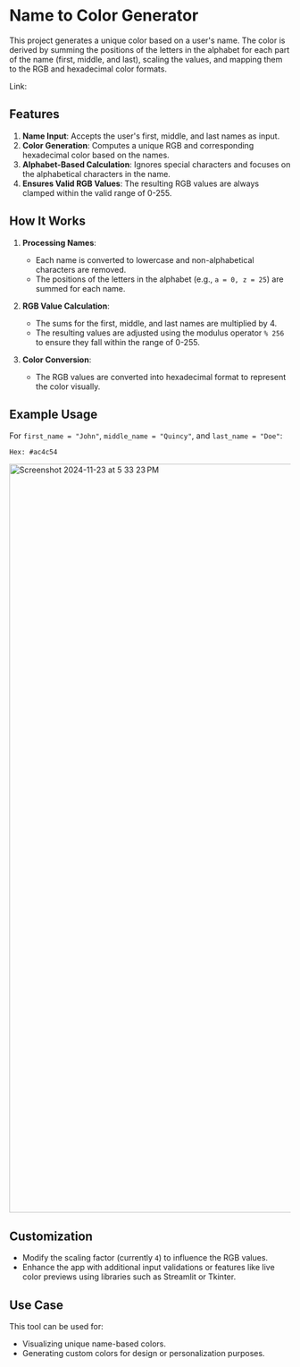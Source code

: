 # Name to Color Generator

This project generates a unique color based on a user's name. The color is derived by summing the positions of the letters in the alphabet for each part of the name (first, middle, and last), scaling the values, and mapping them to the RGB and hexadecimal color formats.

Link: 

## Features
1. **Name Input**: Accepts the user's first, middle, and last names as input.
2. **Color Generation**: Computes a unique RGB and corresponding hexadecimal color based on the names.
3. **Alphabet-Based Calculation**: Ignores special characters and focuses on the alphabetical characters in the name.
4. **Ensures Valid RGB Values**: The resulting RGB values are always clamped within the valid range of 0-255.

## How It Works
1. **Processing Names**:
   - Each name is converted to lowercase and non-alphabetical characters are removed.
   - The positions of the letters in the alphabet (e.g., `a = 0, z = 25`) are summed for each name.

2. **RGB Value Calculation**:
   - The sums for the first, middle, and last names are multiplied by 4.
   - The resulting values are adjusted using the modulus operator `% 256` to ensure they fall within the range of 0-255.

3. **Color Conversion**:
   - The RGB values are converted into hexadecimal format to represent the color visually.

## Example Usage

For `first_name = "John"`, `middle_name = "Quincy"`, and `last_name = "Doe"`:
```
Hex: #ac4c54
```
<img width="1339" alt="Screenshot 2024-11-23 at 5 33 23 PM" src="https://github.com/user-attachments/assets/d249b5fb-655d-4356-9dde-6767cec2497c">

## Customization
- Modify the scaling factor (currently `4`) to influence the RGB values.
- Enhance the app with additional input validations or features like live color previews using libraries such as Streamlit or Tkinter.

## Use Case
This tool can be used for:
- Visualizing unique name-based colors.
- Generating custom colors for design or personalization purposes.
